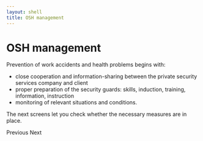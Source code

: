 ```yaml
---
layout: shell
title: OSH management
---
```


# OSH management

Prevention of work accidents and health problems begins with:

* close cooperation and information-sharing between the private security services company and client
* proper preparation of the security guards: skills, induction, training, information, instruction
* monitoring of relevant situations and conditions.

The next screens let you check whether the necessary measures are in place.

Previous   Next